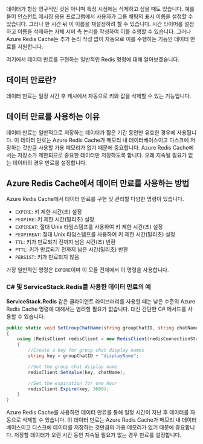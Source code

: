 데이터가 항상 영구적인 것은 아니며 특정 시점에는 삭제하고 싶을 때도 있습니다. 예를 들어 인스턴트 메시징 응용 프로그램에서 사용자가 그룹 채팅의 표시 이름을 설정할 수 있습니다. 그러나 한 시간 뒤 이 이름을 재설정하려 할 수 있습니다. 시간 타이머를 설정하고 이름을 삭제하는 자체 서버 측 논리를 작성하여 이를 수행할 수 있습니다. 그러나 Azure Redis Cache는 추가 논리 작성 없이 자동으로 이를 수행하는 기능인 데이터 만료를 지원합니다.

여기에서 데이터 만료를 구현하는 일반적인 Redis 명령에 대해 알아보겠습니다.

## <a name="what-is-data-expiration"></a>데이터 만료란?

데이터 만료는 일정 시간 후 캐시에서 자동으로 키와 값을 삭제할 수 있는 기능입니다.

## <a name="why-use-data-expiration"></a>데이터 만료를 사용하는 이유

데이터 만료는 일반적으로 저장하는 데이터가 짧은 기간 동안만 유효한 경우에 사용됩니다.  이 데이터 만료는 Azure Redis Cache가 메모리 내 데이터베이스이고 디스크에 저장하는 것만큼 사용할 가용 메모리가 없기 때문에 중요합니다. Azure Redis Cache에서는 저장소가 제한되므로 중요한 데이터만 저장하도록 합니다. 오래 지속될 필요가 없는 데이터의 경우 만료를 설정합니다.

## <a name="how-to-use-data-expiration-in-azure-redis-cache"></a>Azure Redis Cache에서 데이터 만료를 사용하는 방법

Azure Redis Cache에서 데이터 만료를 구현 및 관리할 다양한 명령이 있습니다.

- `EXPIRE`: 키 제한 시간(초) 설정
- `PEXPIRE`: 키 제한 시간(밀리초) 설정
- `EXPIREAT`: 절대 Unix 타임스탬프를 사용하여 키 제한 시간(초) 설정
- `PEXPIREAT`: 절대 Unix 타임스탬프를 사용하여 키 제한 시간(밀리초) 설정
- `TTL`: 키가 만료되기 전까지 남은 시간(초) 반환
- `PTTL`: 키가 만료되기 전까지 남은 시간(밀리초) 반환
- `PERSIST`: 키가 만료되지 않음

가장 일반적인 명령은 `EXPIRE`이며 이 모듈 전체에서 이 명령을 사용합니다.

### <a name="example-of-data-expiration-using-c-and-servicestackredis"></a>C# 및 ServiceStack.Redis를 사용한 데이터 만료의 예

**ServiceStack.Redis** 같은 클라이언트 라이브러리를 사용할 때는 낮은 수준의 Azure Redis Cache 명령에 대해서는 염려할 필요가 없습니다. 대신 간단한 C# 메서드를 사용할 수 있습니다.

```csharp
public static void SetGroupChatName(string groupChatID, string chatName)
{
    using (RedisClient redisClient = new RedisClient(redisConnectionString))
    {
        //Create a key for group chat display names
        string key = groupChatID + "displayName";

        //Set the group chat display name
        redisClient.SetValue(key, chatName);

        //Set the expiration for one hour
        redisClient.Expire(key, 3600);
    }
}
```

Azure Redis Cache를 사용하면 데이터 만료를 통해 일정 시간이 지난 후 데이터를 자동으로 삭제할 수 있습니다. 이 데이터 만료는 Azure Redis Cache가 메모리 내 데이터베이스이고 디스크에 데이터를 저장하는 것만큼의 가용 메모리가 없기 때문에 중요합니다. 저장할 데이터가 오랜 시간 동안 지속될 필요가 없는 경우 만료를 설정합니다.